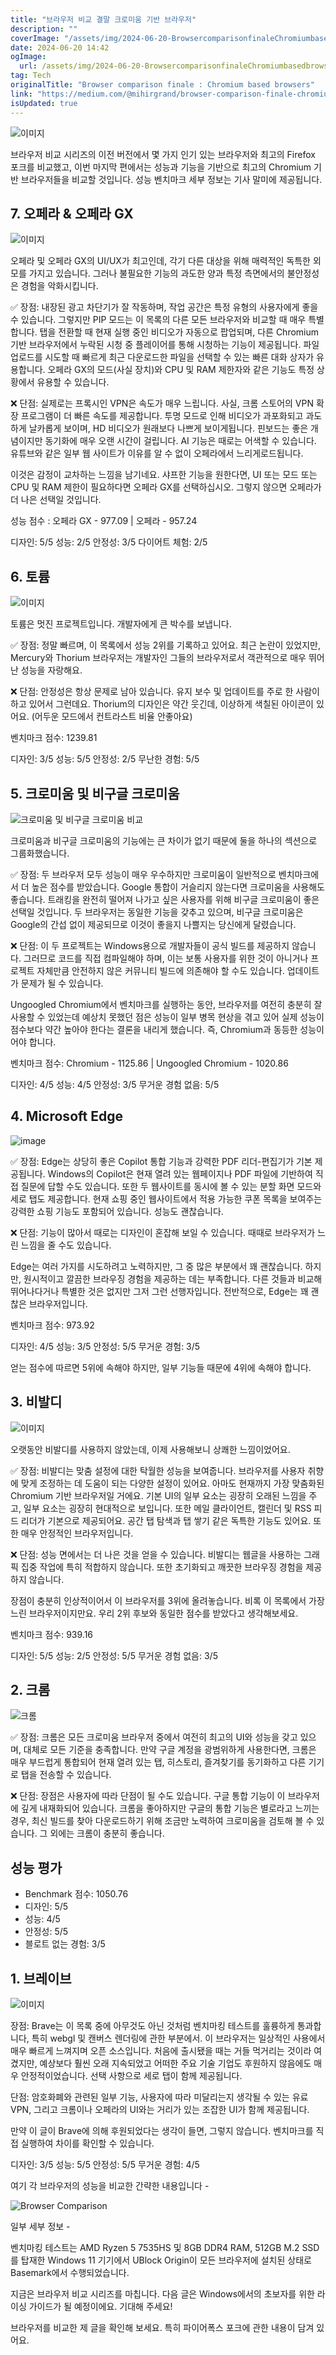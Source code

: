```yaml
---
title: "브라우저 비교 결말 크로미움 기반 브라우저"
description: ""
coverImage: "/assets/img/2024-06-20-BrowsercomparisonfinaleChromiumbasedbrowsers_0.png"
date: 2024-06-20 14:42
ogImage:
  url: /assets/img/2024-06-20-BrowsercomparisonfinaleChromiumbasedbrowsers_0.png
tag: Tech
originalTitle: "Browser comparison finale : Chromium based browsers"
link: "https://medium.com/@mihirgrand/browser-comparison-finale-chromium-based-browsers-2b6063e74165"
isUpdated: true
---
```


![이미지](/assets/img/2024-06-20-BrowsercomparisonfinaleChromiumbasedbrowsers_0.png)

브라우저 비교 시리즈의 이전 버전에서 몇 가지 인기 있는 브라우저와 최고의 Firefox 포크를 비교했고, 이번 마지막 편에서는 성능과 기능을 기반으로 최고의 Chromium 기반 브라우저들을 비교할 것입니다. 성능 벤치마크 세부 정보는 기사 말미에 제공됩니다.

## 7. 오페라 & 오페라 GX

![이미지](/assets/img/2024-06-20-BrowsercomparisonfinaleChromiumbasedbrowsers_1.png)

<div class="content-ad"></div>

오페라 및 오페라 GX의 UI/UX가 최고인데, 각기 다른 대상을 위해 매력적인 독특한 외모를 가지고 있습니다. 그러나 불필요한 기능의 과도한 양과 특정 측면에서의 불안정성은 경험을 악화시킵니다.

✅ 장점: 내장된 광고 차단기가 잘 작동하며, 작업 공간은 특정 유형의 사용자에게 좋을 수 있습니다. 그렇지만 PIP 모드는 이 목록의 다른 모든 브라우저와 비교할 때 매우 특별합니다. 탭을 전환할 때 현재 실행 중인 비디오가 자동으로 팝업되며, 다른 Chromium 기반 브라우저에서 누락된 시청 중 플레이어를 통해 시청하는 기능이 제공됩니다. 파일 업로드를 시도할 때 빠르게 최근 다운로드한 파일을 선택할 수 있는 빠른 대화 상자가 유용합니다. 오페라 GX의 모드(사실 장치)와 CPU 및 RAM 제한자와 같은 기능도 특정 상황에서 유용할 수 있습니다.

❌ 단점: 실제로는 프록시인 VPN은 속도가 매우 느립니다. 사실, 크롬 스토어의 VPN 확장 프로그램이 더 빠른 속도를 제공합니다. 투명 모드로 인해 비디오가 과포화되고 과도하게 날카롭게 보이며, HD 비디오가 원래보다 나쁘게 보이게됩니다. 핀보드는 좋은 개념이지만 동기화에 매우 오랜 시간이 걸립니다. AI 기능은 때로는 어색할 수 있습니다. 유튜브와 같은 일부 웹 사이트가 이유를 알 수 없이 오페라에서 느리게로드됩니다.

이것은 감정이 교차하는 느낌을 남기네요.
샤프한 기능을 원한다면, UI 또는 모드 또는 CPU 및 RAM 제한이 필요하다면 오페라 GX를 선택하십시오. 그렇지 않으면 오페라가 더 나은 선택일 것입니다.

성능 점수 : 오페라 GX - 977.09 | 오페라 - 957.24

<div class="content-ad"></div>

디자인: 5/5
성능: 2/5
안정성: 3/5
다이어트 체험: 2/5

## 6. 토륨

![이미지](/assets/img/2024-06-20-BrowsercomparisonfinaleChromiumbasedbrowsers_2.png)

토륨은 멋진 프로젝트입니다. 개발자에게 큰 박수를 보냅니다.

<div class="content-ad"></div>

✅ 장점: 정말 빠르며, 이 목록에서 성능 2위를 기록하고 있어요. 최근 논란이 있었지만, Mercury와 Thorium 브라우저는 개발자인 그들의 브라우저로서 객관적으로 매우 뛰어난 성능을 자랑해요.

❌ 단점: 안정성은 항상 문제로 남아 있습니다. 유지 보수 및 업데이트를 주로 한 사람이 하고 있어서 그런데요. Thorium의 디자인은 약간 웃긴데, 이상하게 색칠된 아이콘이 있어요. (어두운 모드에서 컨트라스트 비율 안좋아요)

벤치마크 점수: 1239.81

디자인: 3/5
성능: 5/5
안정성: 2/5
무난한 경험: 5/5

<div class="content-ad"></div>

## 5. 크로미움 및 비구글 크로미움

![크로미움 및 비구글 크로미움 비교](/assets/img/2024-06-20-BrowsercomparisonfinaleChromiumbasedbrowsers_3.png)

크로미움과 비구글 크로미움의 기능에는 큰 차이가 없기 때문에 둘을 하나의 섹션으로 그룹화했습니다.

✅ 장점: 두 브라우저 모두 성능이 매우 우수하지만 크로미움이 일반적으로 벤치마크에서 더 높은 점수를 받았습니다. Google 통합이 거슬리지 않는다면 크로미움을 사용해도 좋습니다. 트래킹을 완전히 떨어져 나가고 싶은 사용자를 위해 비구글 크로미움이 좋은 선택일 것입니다. 두 브라우저는 동일한 기능을 갖추고 있으며, 비구글 크로미움은 Google의 간섭 없이 제공되므로 이것이 좋을지 나쁠지는 당신에게 달렸습니다.

<div class="content-ad"></div>

❌ 단점: 이 두 프로젝트는 Windows용으로 개발자들이 공식 빌드를 제공하지 않습니다. 그러므로 코드를 직접 컴파일해야 하며, 이는 보통 사용자를 위한 것이 아니거나 프로젝트 자체만큼 안전하지 않은 커뮤니티 빌드에 의존해야 할 수도 있습니다. 업데이트가 문제가 될 수 있습니다.

Ungoogled Chromium에서 벤치마크를 실행하는 동안, 브라우저를 여전히 충분히 잘 사용할 수 있었는데 예상치 못했던 점은 성능이 일부 병목 현상을 겪고 있어 실제 성능이 점수보다 약간 높아야 한다는 결론을 내리게 했습니다. 즉, Chromium과 동등한 성능이어야 합니다.

벤치마크 점수: Chromium - 1125.86 | Ungoogled Chromium - 1020.86

디자인: 4/5
성능: 4/5
안정성: 3/5
무거운 경험 없음: 5/5

<div class="content-ad"></div>

## 4. Microsoft Edge

![image](/assets/img/2024-06-20-BrowsercomparisonfinaleChromiumbasedbrowsers_4.png)

✅ 장점: Edge는 상당히 좋은 Copilot 통합 기능과 강력한 PDF 리더-편집기가 기본 제공됩니다. Windows의 Copilot은 현재 열려 있는 웹페이지나 PDF 파일에 기반하여 직접 질문에 답할 수도 있습니다. 또한 두 웹사이트를 동시에 볼 수 있는 분할 화면 모드와 세로 탭도 제공합니다. 현재 쇼핑 중인 웹사이트에서 적용 가능한 쿠폰 목록을 보여주는 강력한 쇼핑 기능도 포함되어 있습니다. 성능도 괜찮습니다.

❌ 단점: 기능이 많아서 때로는 디자인이 혼잡해 보일 수 있습니다. 때때로 브라우저가 느린 느낌을 줄 수도 있습니다.

<div class="content-ad"></div>

Edge는 여러 가지를 시도하려고 노력하지만, 그 중 많은 부분에서 꽤 괜찮습니다. 하지만, 원시적이고 깔끔한 브라우징 경험을 제공하는 데는 부족합니다. 다른 것들과 비교해 뛰어나다거나 특별한 것은 없지만 그저 그런 선행자입니다. 전반적으로, Edge는 꽤 괜찮은 브라우저입니다.

벤치마크 점수: 973.92

디자인: 4/5
성능: 3/5
안정성: 5/5
무거운 경험: 3/5

얻는 점수에 따르면 5위에 속해야 하지만, 일부 기능들 때문에 4위에 속해야 합니다.

<div class="content-ad"></div>

## 3. 비발디

![이미지](/assets/img/2024-06-20-BrowsercomparisonfinaleChromiumbasedbrowsers_5.png)

오랫동안 비발디를 사용하지 않았는데, 이제 사용해보니 상쾌한 느낌이었어요.

✅ 장점: 비발디는 맞춤 설정에 대한 탁월한 성능을 보여줍니다. 브라우저를 사용자 취향에 맞게 조정하는 데 도움이 되는 다양한 설정이 있어요. 아마도 현재까지 가장 맞춤화된 Chromium 기반 브라우저일 거에요. 기본 UI의 일부 요소는 굉장히 오래된 느낌을 주고, 일부 요소는 굉장히 현대적으로 보입니다. 또한 메일 클라이언트, 캘린더 및 RSS 피드 리더가 기본으로 제공되어요. 공간 탭 탐색과 탭 쌓기 같은 독특한 기능도 있어요. 또한 매우 안정적인 브라우저입니다.

<div class="content-ad"></div>

❌ 단점: 성능 면에서는 더 나은 것을 얻을 수 있습니다. 비발디는 웹글을 사용하는 그래픽 집중 작업에 특히 적합하지 않습니다. 또한 초기화되고 깨끗한 브라우징 경험을 제공하지 않습니다.

장점이 충분히 인상적이어서 이 브라우저를 3위에 올려놓습니다. 비록 이 목록에서 가장 느린 브라우저이지만요. 우리 2위 후보와 동일한 점수를 받았다고 생각해보세요.

벤치마크 점수: 939.16

디자인: 5/5
성능: 2/5
안정성: 5/5
무거운 경험 없음: 3/5

<div class="content-ad"></div>

## 2. 크롬

![크롬](/assets/img/2024-06-20-BrowsercomparisonfinaleChromiumbasedbrowsers_6.png)

✅ 장점: 크롬은 모든 크로미움 브라우저 중에서 여전히 최고의 UI와 성능을 갖고 있으며, 대체로 모든 기준을 충족합니다. 만약 구글 계정을 광범위하게 사용한다면, 크롬은 매우 부드럽게 통합되어 현재 열려 있는 탭, 히스토리, 즐겨찾기를 동기화하고 다른 기기로 탭을 전송할 수 있습니다.

❌ 단점: 장점은 사용자에 따라 단점이 될 수도 있습니다. 구글 통합 기능이 이 브라우저에 깊게 내재화되어 있습니다. 크롬을 좋아하지만 구글의 통합 기능은 별로라고 느끼는 경우, 최신 빌드를 찾아 다운로드하기 위해 조금만 노력하여 크로미움을 검토해 볼 수 있습니다. 그 외에는 크롬이 충분히 좋습니다.

<div class="content-ad"></div>

## 성능 평가

- Benchmark 점수: 1050.76
- 디자인: 5/5
- 성능: 4/5
- 안정성: 5/5
- 블로트 없는 경험: 3/5

## 1. 브레이브

![이미지](/assets/img/2024-06-20-BrowsercomparisonfinaleChromiumbasedbrowsers_7.png)

<div class="content-ad"></div>

장점: Brave는 이 목록 중에 아무것도 아닌 것처럼 벤치마킹 테스트를 훌륭하게 통과합니다, 특히 webgl 및 캔버스 렌더링에 관한 부분에서. 이 브라우저는 일상적인 사용에서 매우 빠르게 느껴지며 오픈 소스입니다. 처음에 출시됐을 때는 거들 먹거리는 것이라 여겼지만, 예상보다 훨씬 오래 지속되었고 어떠한 주요 기술 기업도 후원하지 않음에도 매우 안정적이었습니다. 선택 사항으로 세로 탭이 함께 제공됩니다.

단점:
암호화폐와 관련된 일부 기능, 사용자에 따라 미달리는지 생각될 수 있는 유료 VPN, 그리고 크롬이나 오페라의 UI와는 거리가 있는 조잡한 UI가 함께 제공됩니다.

만약 이 글이 Brave에 의해 후원되었다는 생각이 들면, 그렇지 않습니다. 벤치마크를 직접 실행하여 차이를 확인할 수 있습니다.

디자인: 3/5
성능: 5/5
안정성: 5/5
무거운 경험: 4/5

<div class="content-ad"></div>

여기 각 브라우저의 성능을 비교한 간략한 내용입니다 -

![Browser Comparison](/assets/img/2024-06-20-BrowsercomparisonfinaleChromiumbasedbrowsers_8.png)

일부 세부 정보 -

벤치마킹 테스트는 AMD Ryzen 5 7535HS 및 8GB DDR4 RAM, 512GB M.2 SSD를 탑재한 Windows 11 기기에서 UBlock Origin이 모든 브라우저에 설치된 상태로 Basemark에서 수행되었습니다.

<div class="content-ad"></div>

지금은 브라우저 비교 시리즈를 마칩니다. 다음 글은 Windows에서의 초보자를 위한 라이싱 가이드가 될 예정이에요. 기대해 주세요!

브라우저를 비교한 제 글을 확인해 보세요. 특히 파이어폭스 포크에 관한 내용이 담겨 있어요.
